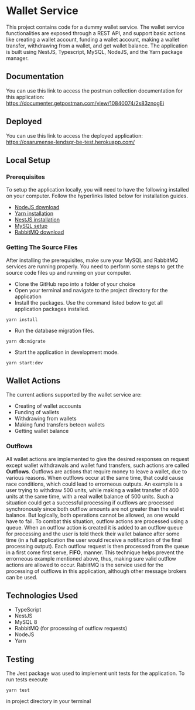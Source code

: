# Wallet Service
This project contains code for a dummy wallet service. The wallet service functionalities are exposed through a REST API, and support basic actions like creating a wallet account, funding a wallet account, making a wallet transfer, withdrawing from a wallet, and get wallet balance. The application is built using NestJS, Typescript, MySQL, NodeJS, and the Yarn package manager.

## Documentation
You can use this link to access the postman collection documentation for this application: https://documenter.getpostman.com/view/10840074/2s83znogEi

## Deployed
You can use this link to access the deployed application: https://osarumense-lendsqr-be-test.herokuapp.com/ 

## Local Setup
### Prerequisites
To setup the application locally, you will need to have the following installed on your computer. Follow the hyperlinks listed below for installation guides.
- [NodeJS download](https://nodejs.org/en/download/)
- [Yarn installation](https://classic.yarnpkg.com/lang/en/docs/install/)
- [NestJS installation](https://docs.nestjs.com/#installation)
- [MySQL setup](https://www.javatpoint.com/how-to-install-mysql)
- [RabbitMQ download](https://www.rabbitmq.com/download.html)

### Getting The Source Files
After installing the prerequisites, make sure your MySQL and RabbitMQ services are running properly. You need to perform some steps to get the source code files up and running on your computer.
- Clone the GitHub repo into a folder of your choice
- Open your terminal and navigate to the project directory for the application
- Install the packages. Use the command listed below to get all application packages installed.
```
yarn install
```
- Run the database migration files.
```
yarn db:migrate
```
- Start the application in development mode.
```
yarn start:dev
```

## Wallet Actions
The current actions supported by the wallet service are:
- Creating of wallet accounts
- Funding of wallets
- Withdrawing from wallets
- Making fund transfers beteen wallets
- Getting wallet balance

### Outflows
All wallet actions are implemented to give the desired responses on request except wallet withdrawals and wallet fund transfers, such actions are called **Outflows**. 
Outflows are actions that require money to leave a wallet, due to various reasons. When outflows occur at the same time, that could cause race conditions, which could lead to errorneous outputs. An example is a user trying to withdraw 500 units, while making a wallet transfer of 400 units at the same time, with a real wallet balance of 500 units. Such a situation could get a successful processing if outflows are processed synchronously since both outflow amounts are not greater than the wallet balance. But logically, both operations cannot be allowed, as one would have to fail. To combat this situation, outflow actions are processed using a queue. When an outflow action is created it is added to an outflow queue for processing and the user is told theck their wallet balance after some time (in a full application the user would receive a notification of the final processing output). Each outflow request is then processed from the queue in a first come first serve, **FIFO**, manner. This technique helps prevent the errorneous example mentioned above, thus, making sure valid outflow actions are allowed to occur.
RabiitMQ is the service used for the processing of outflows in this application, although other message brokers can be used.

## Technologies Used
- TypeScript
- NestJS
- MySQL 8
- RabbitMQ (for processing of outflow requests)
- NodeJS
- Yarn

## Testing
The Jest package was used to implement unit tests for the application. To run tests execute 
```
yarn test
```
in project directory in your terminal
